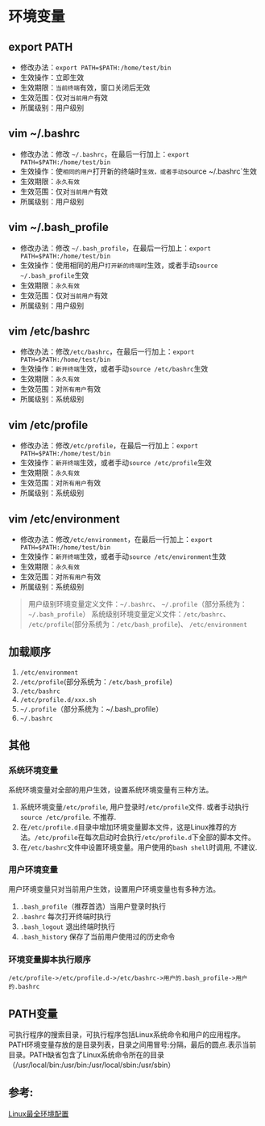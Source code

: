 # 环境变量

## export PATH


- 修改办法：`export PATH=$PATH:/home/test/bin`
- 生效操作：立即生效
- 生效期限：`当前终端`有效，窗口关闭后无效
- 生效范围：仅对`当前用户`有效
- 所属级别：用户级别

## vim ~/.bashrc

- 修改办法：修改 `~/.bashrc`，在最后一行加上：`export PATH=$PATH:/home/test/bin`
- 生效操作：使`相同的用户`打开新的终端时`生效，或者手动`source ~/.bashrc`生效
- 生效期限：`永久有效`
- 生效范围：仅对`当前用户`有效
- 所属级别：用户级别

## vim ~/.bash_profile

- 修改办法：修改 `~/.bash_profile`，在最后一行加上：`export PATH=$PATH:/home/test/bin`
- 生效操作：使用相同的用户`打开新的终端时`生效，或者手动`source ~/.bash_profile`生效
- 生效期限：`永久有效`
- 生效范围：仅对`当前用户`有效
- 所属级别：用户级别

## vim /etc/bashrc

- 修改办法：修改`/etc/bashrc`，在最后一行加上：`export PATH=$PATH:/home/test/bin`
- 生效操作：`新开终端`生效，或者手动`source /etc/bashrc`生效
- 生效期限：`永久有效`
- 生效范围：对`所有用户`有效
- 所属级别：系统级别

## vim /etc/profile
- 修改办法：修改`/etc/profile`，在最后一行加上：`export PATH=$PATH:/home/test/bin`
- 生效操作：`新开终端`生效，或者手动`source /etc/profile`生效
- 生效期限：`永久有效`
- 生效范围：对`所有用户`有效
- 所属级别：系统级别

## vim /etc/environment
- 修改办法：修改`/etc/environment`，在最后一行加上：`export PATH=$PATH:/home/test/bin`
- 生效操作：`新开终端`生效，或者手动`source /etc/environment`生效
- 生效期限：`永久有效`
- 生效范围：对`所有用户`有效
- 所属级别：系统级别


> 用户级别环境变量定义文件：`~/.bashrc`、 `~/.profile`（部分系统为：`~/.bash_profile`）
> 系统级别环境变量定义文件：`/etc/bashrc`、 `/etc/profile`(部分系统为：`/etc/bash_profile`)、 `/etc/environment`

## 加载顺序
1. `/etc/environment`
2. `/etc/profile`(部分系统为：`/etc/bash_profile`)
3. `/etc/bashrc`
4. `/etc/profile.d/xxx.sh`
5. `~/.profile`（部分系统为：~/.bash_profile）
7. `~/.bashrc`





## 其他
### 系统环境变量
系统环境变量对全部的用户生效，设置系统环境变量有三种方法。
1. 系统环境变量`/etc/profile`, 用户登录时`/etc/profile`文件. 或者手动执行`source /etc/profile`. 不推荐.
2. 在`/etc/profile.d`目录中增加环境变量脚本文件，这是Linux推荐的方法。`/etc/profile`在每次启动时会执行`/etc/profile.d`下全部的脚本文件。
3. 在`/etc/bashrc`文件中设置环境变量。用户使用的`bash shell`时调用, 不建议.
### 用户环境变量
用户环境变量只对当前用户生效，设置用户环境变量也有多种方法。
1. `.bash_profile`（推荐首选）当用户登录时执行
2. `.bashrc` 每次打开终端时执行
3. `.bash_logout` 退出终端时执行
4. `.bash_history` 保存了当前用户使用过的历史命令

### 环境变量脚本执行顺序
`/etc/profile->/etc/profile.d->/etc/bashrc->用户的.bash_profile->用户的.bashrc`


## PATH变量
可执行程序的搜索目录，可执行程序包括Linux系统命令和用户的应用程序。PATH环境变量存放的是目录列表，目录之间用冒号:分隔，最后的圆点.表示当前目录。PATH缺省包含了Linux系统命令所在的目录（/usr/local/bin:/usr/bin:/usr/local/sbin:/usr/sbin）



## 参考:
[Linux最全环境配置](https://zhuanlan.zhihu.com/p/578816049)